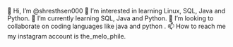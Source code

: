 👋 Hi, I’m @shresthsen000
👀 I’m interested in learning Linux, SQL, Java and Python.
🌱 I’m currently learning SQL, Java and Python.
💞️ I’m looking to collaborate on coding languages like java and python .
📫 How to reach me my instagram account is the_melo_phile.
